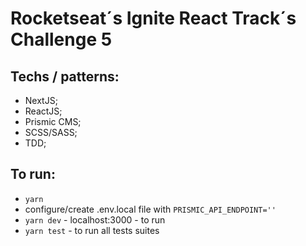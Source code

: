 # Rocketseat´s Ignite React Track´s Challenge 5

## Techs / patterns:

- NextJS;
- ReactJS;
- Prismic CMS;
- SCSS/SASS;
- TDD;

## To run:

- `yarn`
- configure/create .env.local file with `PRISMIC_API_ENDPOINT=''`
- `yarn dev` - localhost:3000 - to run
- `yarn test` - to run all tests suites
